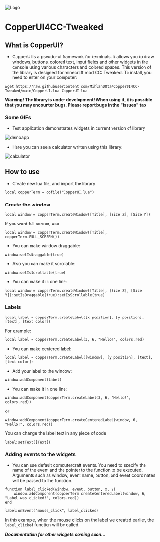 ![Logo](https://raw.githubusercontent.com/MihlanDOta/CopperUI4CC-Tweaked/main/images/cuilogo.JPG)

# CopperUI4CC-Tweaked

## What is CopperUI?
- CopperUI is a pseudo-ui framework for terminals. It allows you to draw windows, buttons, colored text, input fields and other widgets in the console using various characters and colored spaces. This version of the library is designed for minecraft mod CC: Tweaked. To install, you need to enter on your computer:

```
wget https://raw.githubusercontent.com/MihlanDOta/CopperUI4CC-Tweaked/main/CopperUI.lua CopperUI.lua
```


**Warning! The library is under development! When using it, it is possible that you may encounter bugs. Please report bugs in the "issues" tab**

### Some GIFs

- Test application demonstrates widgets in current version of library

![demoapp](https://raw.githubusercontent.com/MihlanDOta/CopperUI4CC-Tweaked/main/images/demoapp.gif)

- Here you can see a calculator written using this library:

![calculator](https://raw.githubusercontent.com/MihlanDOta/CopperUI4CC-Tweaked/main/images/copperuicctweaked.gif)


## How to use

- Create new lua file, and import the library

```
local copperTerm = dofile("CopperUI.lua")
```

### Create the window

```
local window = copperTerm.createWindow([Title], [Size Z], [Size Y])
```
If you want full screen, use

```
local window = copperTerm.createWindow([Title], copperTerm.FULL_SCREEN())
```

- You can make window draggable:

```
window:setIsDraggable(true)
```

- Also you can make it scrollable:

```
window:setIsScrollable(true)
```

- You can make it in one line:

```
local window = copperTerm.createWindow([Title], [Size Z], [Size Y]):setIsDraggable(true):setIsScrollable(true)
```
### Labels

```
local label = copperTerm.createLabel([x position], [y position], [text], [text color])
```

For example:

```
local label = copperTerm.createLabel(3, 6, "Hello!", colors.red)
```

- You can make centered label:

```
local label = copperTerm.createLabel([window], [y position], [text], [text color])
```

- Add your label to the window:

```
window:addComponent(label)
```

- You can make it in one line:

```
window:addComponent(copperTerm.createLabel(3, 6, "Hello!", colors.red))
```

or

```
window:addComponent(copperTerm.createCenteredLabel(window, 6, "Hello!", colors.red))
```

You can change the label text in any piece of code

```
label:setText([Text])
```

### Adding events to the widgets

- You can use default computercraft events. You need to specify the name of the event and the pointer to the function to be executed. Arguments such as window, event name, button, and event coordinates will be passed to the function.

```
function label_clicked(window, event, button, x, y)
    window:addComponent(copperTerm.createCenteredLabel(window, 6, "Label was clicked!", colors.red))
end

label:onEvent("mouse_click", label_clicked)

```


In this example, when the mouse clicks on the label we created earlier, the ```label_clicked``` function will be called.

***Documentation for other widgets coming soon...***
